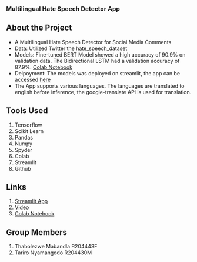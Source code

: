 ### Multilingual  Hate Speech Detector App
## About the Project
-  A Multilingual Hate Speech Detector for Social Media Comments
-  Data: Utilized Twitter the hate_speech_dataset
-  Models: Fine-tuned BERT Model showed a high accuracy of 90.9% on validation data. The Bidirectional LSTM had a validation accuracy of 87.9%. [Colab Notebook](https://colab.research.google.com/drive/1FMOlx08vJVDhZtY3IGte3YO0Muww-KhH?usp=sharing)
-  Delpoyment: The models was deployed on streamlit, the app can be accessed [here](https://hatespeech-baccm883wr5spxhomtf5dv.streamlit.app/)
-  The App supports various languages. The languages are translated to english before inference, the google-translate API is used for translation.

## Tools Used
1. Tensorflow
2. Scikit Learn
3. Pandas
4. Numpy
5. Spyder
6. Colab
7. Streamlit
8. Github

## Links
1. [Streamlit App](https://hatespeech-baccm883wr5spxhomtf5dv.streamlit.app/)
2. [Video](https://youtu.be/b4PDBx2K0hA)
3. [Colab Notebook](https://colab.research.google.com/drive/1FMOlx08vJVDhZtY3IGte3YO0Muww-KhH?usp=sharing)

## Group Members
1. Thabolezwe Mabandla R204443F
2. Tariro Nyamangodo R204430M
